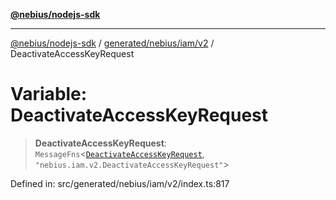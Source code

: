 [**@nebius/nodejs-sdk**](../../../../../README.md)

***

[@nebius/nodejs-sdk](../../../../../README.md) / [generated/nebius/iam/v2](../README.md) / DeactivateAccessKeyRequest

# Variable: DeactivateAccessKeyRequest

> **DeactivateAccessKeyRequest**: `MessageFns`\<[`DeactivateAccessKeyRequest`](../interfaces/DeactivateAccessKeyRequest.md), `"nebius.iam.v2.DeactivateAccessKeyRequest"`\>

Defined in: src/generated/nebius/iam/v2/index.ts:817
